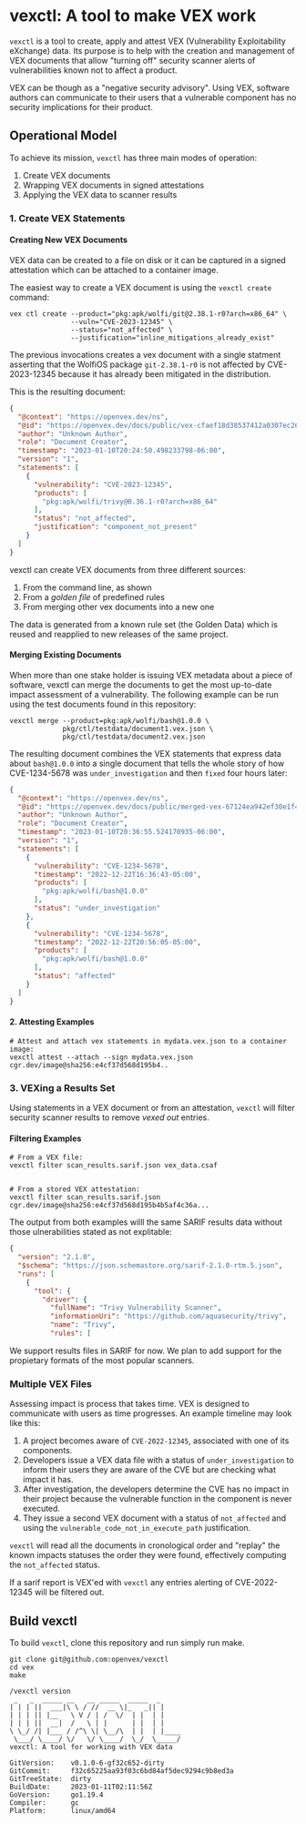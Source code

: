 # vexctl: A tool to make VEX work

`vexctl` is a tool to create, apply and attest VEX (Vulnerability Exploitability
eXchange) data. Its purpose is to help with the creation and management of
VEX documents that allow "turning off" security scanner alerts of vulnerabilities
known  not to affect a product.

VEX can be though as a "negative security advisory". Using VEX, software authors
can communicate to their users that a vulnerable component has no security
implications for their product.

## Operational Model

To achieve its mission, `vexctl` has three main modes of operation:

1. Create VEX documents
2. Wrapping VEX documents in signed attestations
2. Applying the VEX data to scanner results

### 1. Create VEX Statements

#### Creating New VEX Documents

VEX data can be created to a file on disk or it can be captured in a
signed attestation which can be attached to a container image.

The easiest way to create a VEX document is using the `vexctl create` command:

```
vex ctl create --product="pkg:apk/wolfi/git@2.38.1-r0?arch=x86_64" \
               --vuln="CVE-2023-12345" \
               --status="not_affected" \
               --justification="inline_mitigations_already_exist"
```


The previous invocations creates a vex document with a single statment asserting
that the WolfiOS package `git-2.38.1-r0` is not affected by CVE-2023-12345 because
it has already been mitigated in the distribution.

This is the resulting document:

```json
{
  "@context": "https://openvex.dev/ns",
  "@id": "https://openvex.dev/docs/public/vex-cfaef18d38537412a0307ec266bed56aa88fa58b7c1f2c6b8c9ef997028ba4bd",
  "author": "Unknown Author",
  "role": "Document Creator",
  "timestamp": "2023-01-10T20:24:50.498233798-06:00",
  "version": "1",
  "statements": [
    {
      "vulnerability": "CVE-2023-12345",
      "products": [
        "pkg:apk/wolfi/trivy@0.36.1-r0?arch=x86_64"
      ],
      "status": "not_affected",
      "justification": "component_not_present"
    }
  ]
}

```

vexctl can create VEX documents from three different sources:

1. From the command line, as shown
2. From a _golden file_ of predefined rules
3. From merging other vex documents into a new one

The data is generated from a known rule set (the Golden Data) which is
reused and reapplied to new releases of the same project.

#### Merging Existing Documents

When more than one stake holder is issuing VEX metadata about a piece of software,
vexctl can merge the documents to get the most up-to-date impact assessment of
a vulnerability. The following example can be run using the test documents found
in this repository:

```
vexctl merge --product=pkg:apk/wolfi/bash@1.0.0 \
             pkg/ctl/testdata/document1.vex.json \
             pkg/ctl/testdata/document2.vex.json
```
The resulting document combines the VEX statements that express data about
`bash@1.0.0` into a single document that tells the whole story of how CVE-1234-5678
was `under_investigation` and then `fixed` four hours later:

```json
{
  "@context": "https://openvex.dev/ns",
  "@id": "https://openvex.dev/docs/public/merged-vex-67124ea942ef30e1f42f3f2bf405fbbc4f5a56e6e87684fc5cd957212fa3e025",
  "author": "Unknown Author",
  "role": "Document Creator",
  "timestamp": "2023-01-10T20:36:55.524170935-06:00",
  "version": "1",
  "statements": [
    {
      "vulnerability": "CVE-1234-5678",
      "timestamp": "2022-12-22T16:36:43-05:00",
      "products": [
        "pkg:apk/wolfi/bash@1.0.0"
      ],
      "status": "under_investigation"
    },
    {
      "vulnerability": "CVE-1234-5678",
      "timestamp": "2022-12-22T20:56:05-05:00",
      "products": [
        "pkg:apk/wolfi/bash@1.0.0"
      ],
      "status": "affected"
    }
  ]
}

```

#### 2. Attesting Examples

```
# Attest and attach vex statements in mydata.vex.json to a container image:
vexctl attest --attach --sign mydata.vex.json cgr.dev/image@sha256:e4cf37d568d195b4..

```

### 3. VEXing a Results Set

Using statements in a VEX document or from an attestation, `vexctl` will filter
security scanner results to remove _vexed out_ entries.

#### Filtering Examples

```
# From a VEX file:
vexctl filter scan_results.sarif.json vex_data.csaf


# From a stored VEX attestation:
vexctl filter scan_results.sarif.json cgr.dev/image@sha256:e4cf37d568d195b4b5af4c36a...

```

The output from both examples willl the same SARIF results data
without those ulnerabilities stated as not explitable:

```json
{
  "version": "2.1.0",
  "$schema": "https://json.schemastore.org/sarif-2.1.0-rtm.5.json",
  "runs": [
    {
      "tool": {
        "driver": {
          "fullName": "Trivy Vulnerability Scanner",
          "informationUri": "https://github.com/aquasecurity/trivy",
          "name": "Trivy",
          "rules": [

```

We support results files in SARIF for now. We plan to add support for the
propietary formats of the most popular scanners.

### Multiple VEX Files

Assessing impact is process that takes time. VEX is designed to
communicate with users as time progresses. An example timeline may look like
this:

1. A project becomes aware of `CVE-2022-12345`, associated with one of its components.
2. Developers issue a VEX data file with a status of `under_investigation` to
inform their users they are aware of the CVE but are checking what impact it has.
3. After investigation, the developers determine the CVE has no impact
in their project because the vulnerable function in the component is never executed.
4. They issue a second VEX document with a status of `not_affected` and using
the `vulnerable_code_not_in_execute_path` justification.

`vexctl` will read all the documents in cronological order and "replay" the
known impacts statuses the order they were found, effectively computing the
`not_affected` status.

If a sarif report is VEX'ed with `vexctl` any entries alerting of CVE-2022-12345
will be filtered out.

## Build vexctl

To build `vexctl`, clone this repository and run simply run make.

```console
git clone git@github.com:openvex/vexctl
cd vex
make

/vexctl version
 _   _  _____ __   __ _____  _____  _
| | | ||  ___|\ \ / //  __ \|_   _|| |
| | | || |__   \ V / | /  \/  | |  | |
| | | ||  __|  /   \ | |      | |  | |
\ \_/ /| |___ / /^\ \| \__/\  | |  | |____
 \___/ \____/ \/   \/ \____/  \_/  \_____/
vexctl: A tool for working with VEX data

GitVersion:    v0.1.0-6-gf32c652-dirty
GitCommit:     f32c65225aa93f03c6bd84af5dec9294c9b8ed3a
GitTreeState:  dirty
BuildDate:     2023-01-11T02:11:56Z
GoVersion:     go1.19.4
Compiler:      gc
Platform:      linux/amd64
```
